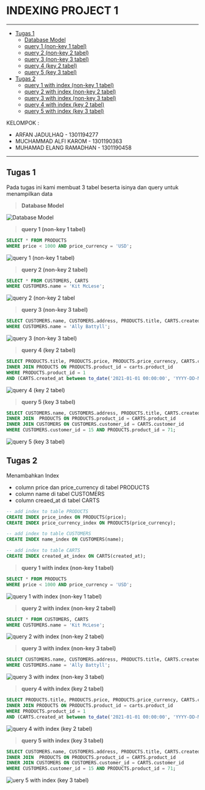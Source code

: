 # INDEXING PROJECT 1

---
- [Tugas 1](#tugas1)
  - [Database Model](#model)
  - [query 1 (non-key 1 tabel)](#query1)
  - [query 2 (non-key 2 tabel)](#query2)
  - [query 3 (non-key 3 tabel)](#query3)
  - [query 4 (key 2 tabel)](#query4)
  - [query 5 (key 3 tabel)](#query5)
- [Tugas 2](#tugas2)
  - [query 1 with index (non-key 1 tabel)](#query1index)
  - [query 2 with index (non-key 2 tabel)](#query2index)
  - [query 3 with index (non-key 3 tabel)](#query3index)
  - [query 4 with index (key 2 tabel)](#query4index)
  - [query 5 with index (key 3 tabel)](#query5index)

KELOMPOK :

-   ARFAN JADULHAQ - 1301194277
-   MUCHAMMAD ALFI KAROM - 1301190363
-   MUHAMAD ELANG RAMADHAN - 1301190458

---

## Tugas 1<a name="tugas1"></a> ##
Pada tugas ini kami membuat 3 tabel beserta isinya dan query untuk menampilkan data

> **Database Model<a name="model"></a>**

![Database Model](https://user-images.githubusercontent.com/48755707/110774030-f0fd5300-828f-11eb-8c33-ab2b8534721f.png)

> **query 1 (non-key 1 tabel)<a name="query1"></a>**

```sql
SELECT * FROM PRODUCTS
WHERE price < 1000 AND price_currency = 'USD';
```

![query 1 (non-key 1 tabel)](https://user-images.githubusercontent.com/48755707/110773915-d62ade80-828f-11eb-85e3-9ce4027b6122.png)

> **query 2 (non-key 2 tabel)<a name="query2"></a>**

```sql
SELECT * FROM CUSTOMERS, CARTS
WHERE CUSTOMERS.name = 'Kit McLese';
```

![query 2 (non-key 2 tabel](https://user-images.githubusercontent.com/48755707/110774098-02def600-8290-11eb-9d4c-21aa7f9070be.png)

> **query 3 (non-key 3 tabel)<a name="query3"></a>**

```sql
SELECT CUSTOMERS.name, CUSTOMERS.address, PRODUCTS.title, CARTS.created_at FROM CUSTOMERS, PRODUCTS, CARTS
WHERE CUSTOMERS.name = 'Ally Battyll';
```

![query 3 (non-key 3 tabel)](https://user-images.githubusercontent.com/48755707/110774165-15592f80-8290-11eb-92ee-c73a7c6ec674.png)

> **query 4 (key 2 tabel)<a name="query4"></a>**

```sql
SELECT PRODUCTS.title, PRODUCTS.price, PRODUCTS.price_currency, CARTS.created_at FROM CARTS 
INNER JOIN PRODUCTS ON PRODUCTS.product_id = carts.product_id
WHERE PRODUCTS.product_id = 1 
AND (CARTS.created_at between to_date('2021-01-01 00:00:00', 'YYYY-DD-MM HH24:MI:SS') and sysdate);
```

![query 4 (key 2 tabel)](https://user-images.githubusercontent.com/48755707/110805266-8100c400-82b3-11eb-8e33-6215e303479b.png)

> **query 5 (key 3 tabel)<a name="query5"></a>**

```sql
SELECT CUSTOMERS.name, CUSTOMERS.address, PRODUCTS.title, CARTS.created_at FROM CARTS 
INNER JOIN  PRODUCTS ON PRODUCTS.product_id = CARTS.product_id 
INNER JOIN CUSTOMERS ON CUSTOMERS.customer_id = CARTS.customer_id
WHERE CUSTOMERS.customer_id = 15 AND PRODUCTS.product_id = 71;
```

![query 5 (key 3 tabel)](https://user-images.githubusercontent.com/48755707/110805341-9118a380-82b3-11eb-96bc-7d0e843ec127.png)

## Tugas 2<a name="tugas2"></a> ##
Menambahkan Index
- column price dan price_currency di tabel PRODUCTS
- column name di tabel CUSTOMERS
- column creaed_at di tabel CARTS

```sql
-- add index to table PRODUCTS 
CREATE INDEX price_index ON PRODUCTS(price);
CREATE INDEX price_currency_index ON PRODUCTS(price_currency);

-- add index to table CUSTOMERS
CREATE INDEX name_index ON CUSTOMERS(name);

-- add index to table CARTS
CREATE INDEX created_at_index ON CARTS(created_at);
```

> **query 1 with index (non-key 1 tabel)<a name="query1index">**

```sql
SELECT * FROM PRODUCTS
WHERE price < 1000 AND price_currency = 'USD';
```

![query 1 with index (non-key 1 tabel)](https://user-images.githubusercontent.com/48755707/110774303-3caffc80-8290-11eb-8e93-86c4c0476eef.png)

> **query 2 with index (non-key 2 tabel)<a name="query2index">**

```sql
SELECT * FROM CUSTOMERS, CARTS
WHERE CUSTOMERS.name = 'Kit McLese';
```

![query 2 with index (non-key 2 tabel)](https://user-images.githubusercontent.com/48755707/110932016-80bd0300-835d-11eb-8b87-8711b44bbaf9.png)

> **query 3 with index (non-key 3 tabel)<a name="query3index">**

```sql
SELECT CUSTOMERS.name, CUSTOMERS.address, PRODUCTS.title, CARTS.created_at FROM CUSTOMERS, PRODUCTS, CARTS
WHERE CUSTOMERS.name = 'Ally Battyll';
```

![query 3 with index (non-key 3 tabel)](https://user-images.githubusercontent.com/48755707/110774388-53565380-8290-11eb-997b-e4a011c75c66.png)

> **query 4 with index (key 2 tabel)<a name="query4index">**

```sql
SELECT PRODUCTS.title, PRODUCTS.price, PRODUCTS.price_currency, CARTS.created_at FROM CARTS 
INNER JOIN PRODUCTS ON PRODUCTS.product_id = carts.product_id
WHERE PRODUCTS.product_id = 1 
AND (CARTS.created_at between to_date('2021-01-01 00:00:00', 'YYYY-DD-MM HH24:MI:SS') and sysdate);
```

![query 4 with index (key 2 tabel)](https://user-images.githubusercontent.com/48755707/110805432-a7266400-82b3-11eb-922d-c75bf5c745b3.png)

> **query 5 with index (key 3 tabel)<a name="query5index">**

```sql
SELECT CUSTOMERS.name, CUSTOMERS.address, PRODUCTS.title, CARTS.created_at FROM CARTS 
INNER JOIN  PRODUCTS ON PRODUCTS.product_id = CARTS.product_id 
INNER JOIN CUSTOMERS ON CUSTOMERS.customer_id = CARTS.customer_id
WHERE CUSTOMERS.customer_id = 15 AND PRODUCTS.product_id = 71;
```

![uery 5 with index (key 3 tabel)](https://user-images.githubusercontent.com/48755707/110805519-bb6a6100-82b3-11eb-9d22-dbba72a0d145.png)

